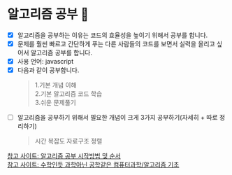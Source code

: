# 알고리즘 공부 :pencil:
- [x] 알고리즘을 공부하는 이유는 코드의 효율성을 높이기 위해서 공부를 합니다.
- [x] 문제를 훨씬 빠르고 간단하게 푸는 다른 사람들의 코드를 보면서 실력을 올리고 싶어서 알고리즘 공부를 합니다.
- [x] 사용 언어: javascript
- [x] 다음과 같이 공부합니다.
  > 1.기본 개념 이해  
  > 2.기본 알고리즘 코드 학습  
  > 3.쉬운 문제풀기  
- [ ] 알고리즘을 공부하기 위해서 필요한 개념이 크게 3가지 공부하기(자세히 + 따로 정리하기)
  > 시간 복잡도
  > 자료구조
  > 정렬

[참고 사이트: 알고리즘 공부 시작방법 및 순서](https://whitesnake1004.tistory.com/105)  
[참고 사이트: 수학인듯 과학아닌 공학같은 컴퓨터과학/알고리즘 기초](https://librewiki.net/wiki/%EC%8B%9C%EB%A6%AC%EC%A6%88:%EC%88%98%ED%95%99%EC%9D%B8%EB%93%AF_%EA%B3%BC%ED%95%99%EC%95%84%EB%8B%8C_%EA%B3%B5%ED%95%99%EA%B0%99%EC%9D%80_%EC%BB%B4%ED%93%A8%ED%84%B0%EA%B3%BC%ED%95%99/%EC%95%8C%EA%B3%A0%EB%A6%AC%EC%A6%98_%EA%B8%B0%EC%B4%88)  
